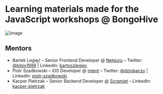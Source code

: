 # Learning materials made for the JavaScript workshops @ BongoHive
![image](https://user-images.githubusercontent.com/14880213/132986172-eedf60f7-c2fe-4c98-8500-cbaba3d319a3.png)

## Mentors
  * Bartek Legięć – Senior Frontend Developer @ [Netguru](https://netguru.com/) – Twitter: [@bibix1999](https://twitter.com/bibix1999) | LinkedIn: [bartoszlegiec](https://www.linkedin.com/in/bartoszlegiec/)
  * Piotr Szadkowski – iOS Developer @ [intent](https://withintent.com/) – Twitter: [@dziobaczy](https://twitter.com/dziobaczy) | LinkedIn: [piotr-szadkowski](https://www.linkedin.com/in/piotr-szadkowski/)
  * Kacper Pietrzak – Senior Backend Developer @ [Scramjet](https://scramjet.org/) – LinkedIn: [kacper-pietrzak](https://www.linkedin.com/in/kacper-pietrzak/)

